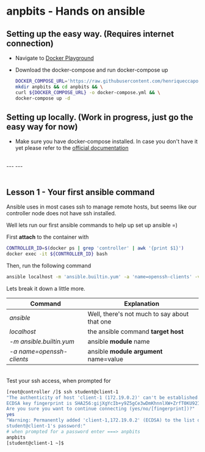 # anpbits - Hands on ansible


## Setting up the easy way. (Requires internet connection)

- Navigate to [Docker Playground](https://labs.play-with-docker.com)

- Download the docker-compose and run docker-compose up
    
    ``` bash
    DOCKER_COMPOSE_URL='https://raw.githubusercontent.com/henriqueccapozzi/anpbits/main/docker-compose.yml'
    mkdir anpbits && cd anpbits && \
    curl ${DOCKER_COMPOSE_URL} -o docker-compose.yml && \
    docker-compose up -d
    ```


## Setting up locally. (Work in progress, just go the easy way for now)
- Make sure you have docker-compose installed. In case you don't have it yet please refer to the [official documentation](https://docs.docker.com/compose/install/)  


<br>
---
---
<br>
<br>

## Lesson 1 - Your first ansible command
Ansible uses in most cases ssh to manage remote hosts, but seems like our controller node does not have ssh installed.

Well lets run our first ansible commands to help up set up ansible =)

First **attach** to the container with

```bash
CONTROLLER_ID=$(docker ps | grep 'controller' | awk '{print $1}')
docker exec -it ${CONTROLLER_ID} bash
```

Then, run the following command
```bash
ansible localhost -m 'ansible.builtin.yum' -a 'name=openssh-clients' -v
```
Lets break it down a little more.

| Command | Explanation |
| --- | --- |
*ansible* |  Well, there's not much to say about that one
*localhost* | the ansible command **target host**
*-m ansible.builtin.yum* | ansible **module** name
*-a name=openssh-clients* | ansible **module argument** name=value

<br>
Test your ssh access, when prompted for 

```bash
[root@controller /]$ ssh student@client-1
"The authenticity of host 'client-1 (172.19.0.2)' can't be established.
ECDSA key fingerprint is SHA256:gijXgYcIb+y9Z5gCe3wDmKhnnlXW+ZrfT0KU92IhKWQ.
Are you sure you want to continue connecting (yes/no/[fingerprint])?" 
yes
"Warning: Permanently added 'client-1,172.19.0.2' (ECDSA) to the list of known hosts.
student@client-1's password:" 
# when prompted for a password enter ===> anpbits
anpbits
[student@client-1 ~]$
```